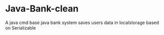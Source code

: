 # Java-Bank-clean
A java cmd base java bank system saves users data in localstorage
based on Serializable
